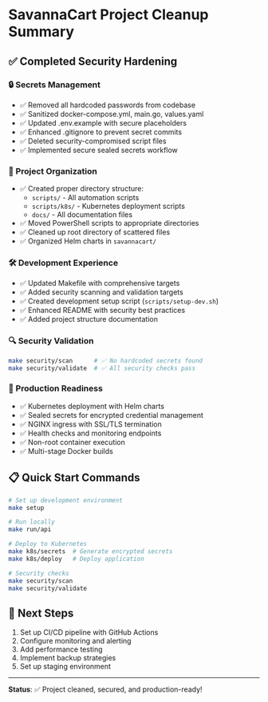 # SavannaCart Project Cleanup Summary

## ✅ Completed Security Hardening

### 🔒 Secrets Management
- ✅ Removed all hardcoded passwords from codebase
- ✅ Sanitized docker-compose.yml, main.go, values.yaml
- ✅ Updated .env.example with secure placeholders
- ✅ Enhanced .gitignore to prevent secret commits
- ✅ Deleted security-compromised script files
- ✅ Implemented secure sealed secrets workflow

### 📁 Project Organization
- ✅ Created proper directory structure:
  - `scripts/` - All automation scripts
  - `scripts/k8s/` - Kubernetes deployment scripts
  - `docs/` - All documentation files
- ✅ Moved PowerShell scripts to appropriate directories
- ✅ Cleaned up root directory of scattered files
- ✅ Organized Helm charts in `savannacart/`

### 🛠️ Development Experience
- ✅ Updated Makefile with comprehensive targets
- ✅ Added security scanning and validation targets
- ✅ Created development setup script (`scripts/setup-dev.sh`)
- ✅ Enhanced README with security best practices
- ✅ Added project structure documentation

### 🔍 Security Validation
```bash
make security/scan      # ✅ No hardcoded secrets found
make security/validate  # ✅ All security checks pass
```

### 🚀 Production Readiness
- ✅ Kubernetes deployment with Helm charts
- ✅ Sealed secrets for encrypted credential management
- ✅ NGINX ingress with SSL/TLS termination
- ✅ Health checks and monitoring endpoints
- ✅ Non-root container execution
- ✅ Multi-stage Docker builds

## 📋 Quick Start Commands
```bash
# Set up development environment
make setup

# Run locally
make run/api

# Deploy to Kubernetes
make k8s/secrets  # Generate encrypted secrets
make k8s/deploy   # Deploy application

# Security checks
make security/scan
make security/validate
```

## 🎯 Next Steps
1. Set up CI/CD pipeline with GitHub Actions
2. Configure monitoring and alerting
3. Add performance testing
4. Implement backup strategies
5. Set up staging environment

---
**Status**: ✅ Project cleaned, secured, and production-ready!
